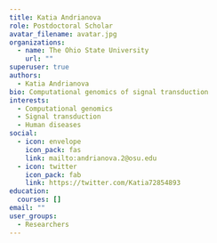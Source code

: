 ```yaml
---
title: Katia Andrianova
role: Postdoctoral Scholar
avatar_filename: avatar.jpg
organizations:
  - name: The Ohio State University
    url: ""
superuser: true
authors:
  - Katia Andrianova
bio: Computational genomics of signal transduction
interests:
  - Computational genomics
  - Signal transduction
  - Human diseases
social:
  - icon: envelope
    icon_pack: fas
    link: mailto:andrianova.2@osu.edu
  - icon: twitter
    icon_pack: fab
    link: https://twitter.com/Katia72854893
education:
  courses: []
email: ""
user_groups:
  - Researchers
---
```

